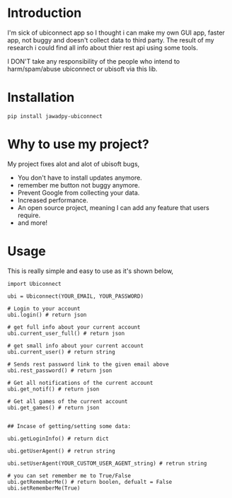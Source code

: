 # Introduction
I'm sick of ubiconnect app so I thought i can make my own GUI app, faster app, not buggy and doesn't collect data to third party.
The result of my research i could find all info about thier rest api using some tools.

I DON'T take any responsibility of the people who intend to harm/spam/abuse ubiconnect or ubisoft via this lib.

# Installation
`pip install jawadpy-ubiconnect`

# Why to use my project?
My project fixes alot and alot of ubisoft bugs,
- You don't have to install updates anymore.
- remember me button not buggy anymore.
- Prevent Google from collecting your data.
- Increased performance.
- An open source project, meaning I can add any feature that users require.
- and more!

# Usage
This is really simple and easy to use as it's shown below,

```
import Ubiconnect

ubi = Ubiconnect(YOUR_EMAIL, YOUR_PASSWORD)

# Login to your account
ubi.login() # return json

# get full info about your current account
ubi.current_user_full() # return json

# get small info about your current account
ubi.current_user() # return string

# Sends rest password link to the given email above
ubi.rest_password() # return json

# Get all notifications of the current account
ubi.get_notif() # return json

# Get all games of the current account
ubi.get_games() # return json


## Incase of getting/setting some data:

ubi.getLoginInfo() # return dict

ubi.getUserAgent() # retrun string

ubi.setUserAgent(YOUR_CUSTOM_USER_AGENT_string) # retrun string

# you can set remember me to True/False
ubi.getRememberMe() # return boolen, defualt = False
ubi.setRememberMe(True)


```
